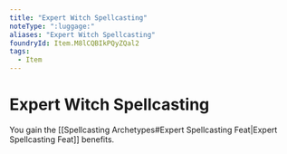 ```yaml
---
title: "Expert Witch Spellcasting"
noteType: ":luggage:"
aliases: "Expert Witch Spellcasting"
foundryId: Item.M8lCQBIkPQyZQal2
tags:
  - Item
---
```


# Expert Witch Spellcasting

You gain the [[Spellcasting Archetypes#Expert Spellcasting Feat|Expert Spellcasting Feat]] benefits.
